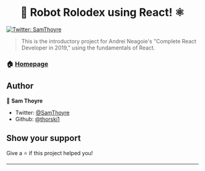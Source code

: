 <h1 align="center">🤖 Robot Rolodex using React! ⚛</h1>
<p>
  <a href="https://twitter.com/SamThoyre">
    <img alt="Twitter: SamThoyre" src="https://img.shields.io/twitter/follow/SamThoyre.svg?style=social" target="_blank" />
  </a>
</p>

> This is the introductory project for Andrei Neagoie's &#34;Complete React Developer in 2019,&#34; using the fundamentals of React.

### 🏠 [Homepage](https://upbeat-nightingale-a52f41.netlify.com)

## Author

👤 **Sam Thoyre**

* Twitter: [@SamThoyre](https://twitter.com/SamThoyre)
* Github: [@thorski1](https://github.com/thorski1)

## Show your support

Give a ⭐️ if this project helped you!

***
